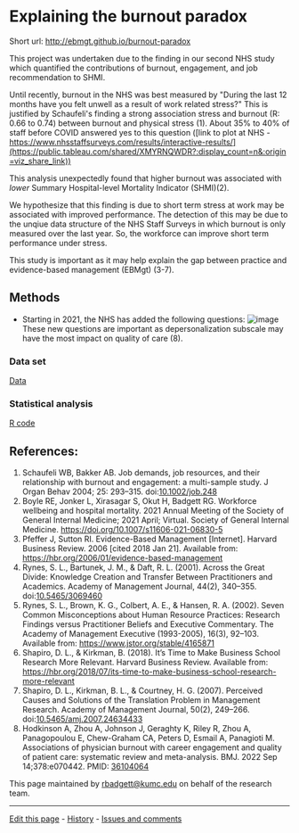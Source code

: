 
Explaining the burnout paradox
=================================

Short url: http://ebmgt.github.io/burnout-paradox

This project was undertaken due to the finding in our second NHS study which quantified the contributions of burnout, engagement, and job recommendation to SHMI. 

Until recently, burnout in the NHS was best measured by "During the last 12 months have you felt unwell as a result of work related stress?" This is justified by Schaufeli's finding a strong association stress and burnout (R: 0.66 to 0.74) between burnout and physical stress (1). About 35% to 40% of staff before COVID answered yes to this question ([link to plot at NHS - https://www.nhsstaffsurveys.com/results/interactive-results/](https://public.tableau.com/shared/XMYRNQWDR?:display_count=n&:origin=viz_share_link))

This analysis unexpectedly found that higher burnout was associated with *lower* Summary Hospital-level Mortality Indicator (SHMI)(2).

We hypothesize that this finding is due to short term stress at work may be associated with improved performance. The detection of this may be due to the unqiue data structure of the NHS Staff Surveys in which burnout is only measured over the last year. So, the workforce can improve short term performance under stress.

This study is important as it may help explain the gap between practice and evidence-based management (EBMgt) (3-7).

## Methods
* Starting in 2021, the NHS has added the following questions:
![image](https://user-images.githubusercontent.com/5208051/204459371-4222c399-5d12-4c6f-9460-fd6191c285d9.png)
These new questions are important as depersonalization subscale may have the most impact on quality of care (8).

### Data set
[Data](https://github.com/ebmgt/burnout-paradox/tree/main/data)

### Statistical analysis
[R code](https://github.com/ebmgt/burnout-paradox/tree/main/code)

## References:
1. Schaufeli WB, Bakker AB. Job demands, job resources, and their relationship with burnout and engagement: a multi-sample study. J Organ Behav 2004; 25: 293–315. doi:[10.1002/job.248](https://doi.org/10.1002/job.248)    
1. Boyle RE, Jonker L, Xirasagar S, Okut H, Badgett RG. Workforce wellbeing and hospital mortality. 2021 Annual Meeting of the Society of General Internal Medicine; 2021 April; Virtual. Society of General Internal Medicine. https://doi.org/10.1007/s11606-021-06830-5
2. Pfeffer J, Sutton RI. Evidence-Based Management [Internet]. Harvard Business Review. 2006 [cited 2018 Jan 21]. Available from: https://hbr.org/2006/01/evidence-based-management
3. Rynes, S. L., Bartunek, J. M., & Daft, R. L. (2001). Across the Great Divide: Knowledge Creation and Transfer Between Practitioners and Academics. Academy of Management Journal, 44(2), 340–355. doi:[10.5465/3069460](https://doi.org/10.5465/3069460)
4. Rynes, S. L., Brown, K. G., Colbert, A. E., & Hansen, R. A. (2002). Seven Common Misconceptions about Human Resource Practices: Research Findings versus Practitioner Beliefs and Executive Commentary. The Academy of Management Executive (1993-2005), 16(3), 92–103. Available from: https://www.jstor.org/stable/4165871
5. Shapiro, D. L., & Kirkman, B. (2018). It’s Time to Make Business School Research More Relevant. Harvard Business Review. Available from: https://hbr.org/2018/07/its-time-to-make-business-school-research-more-relevant
6. Shapiro, D. L., Kirkman, B. L., & Courtney, H. G. (2007). Perceived Causes and Solutions of the Translation Problem in Management Research. Academy of Management Journal, 50(2), 249–266. doi:[10.5465/amj.2007.24634433](https://doi.org/10.5465/amj.2007.24634433)
7. Hodkinson A, Zhou A, Johnson J, Geraghty K, Riley R, Zhou A, Panagopoulou E, Chew-Graham CA, Peters D, Esmail A, Panagioti M. Associations of physician burnout with career engagement and quality of patient care: systematic review and meta-analysis. BMJ. 2022 Sep 14;378:e070442. PMID: [36104064](http://pubmed.gov/36104064)

This page maintained by rbadgett@kumc.edu on behalf of the research team.

-------------------------------

[Edit this page](../../edit/master/README.md) - [History](../../commits/master/README.md)  - 
[Issues and comments](../../issues?q=is%3Aboth+is%3Aissue)
